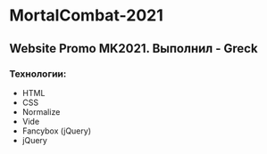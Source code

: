 # MortalCombat-2021
## Website Promo MK2021. Выполнил - Greck 
### Технологии:
- HTML
- CSS
- Normalize
- Vide
- Fancybox (jQuery)
- jQuery
